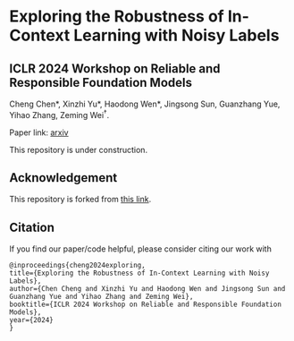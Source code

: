 # Exploring the Robustness of In-Context Learning with Noisy Labels

## ICLR 2024 Workshop on Reliable and Responsible Foundation Models

Cheng Chen*, Xinzhi Yu*, Haodong Wen*, Jingsong Sun, Guanzhang Yue, Yihao Zhang, Zeming Wei${}^\dagger$.

Paper link: [arxiv](https://arxiv.org/abs/2404.18191)

This repository is under construction.

## Acknowledgement

This repository is forked from [this link](https://github.com/dtsip/in-context-learning).


## Citation

If you find our paper/code helpful, please consider citing our work with
```
@inproceedings{cheng2024exploring,
title={Exploring the Robustness of In-Context Learning with Noisy Labels},
author={Chen Cheng and Xinzhi Yu and Haodong Wen and Jingsong Sun and Guanzhang Yue and Yihao Zhang and Zeming Wei},
booktitle={ICLR 2024 Workshop on Reliable and Responsible Foundation Models},
year={2024}
}
```
